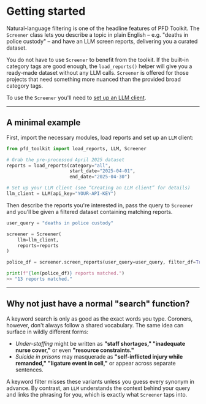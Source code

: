 # Getting started

Natural-language filtering is one of the headline features of PFD Toolkit. The `Screener` class lets you describe a topic in plain English – e.g. "deaths in police custody" – and have an LLM screen reports, delivering you a curated dataset.

You do not have to use `Screener` to benefit from the toolkit. If the built-in category tags are good enough, the `load_reports()` helper will give you a ready-made dataset without any LLM calls. `Screener` is offered for those projects that need something more nuanced than the provided broad category tags.

To use the `Screener` you'll need to [set up an LLM client](../llm_setup.md).

---

## A minimal example

First, import the necessary modules, load reports and set up an `LLM` client:

```python
from pfd_toolkit import load_reports, LLM, Screener

# Grab the pre-processed April 2025 dataset
reports = load_reports(category="all",
                       start_date="2025-04-01",
                       end_date="2025-04-30")

# Set up your LLM client (see “Creating an LLM client” for details)
llm_client = LLM(api_key="YOUR-API-KEY")
```

Then describe the reports you're interested in, pass the query to `Screener` and you'll be given a filtered dataset containing matching reports.

```python
user_query = "deaths in police custody"

screener = Screener(
    llm=llm_client,
    reports=reports
)

police_df = screener.screen_reports(user_query=user_query, filter_df=True)

print(f"{len(police_df)} reports matched.")
>> "13 reports matched."
```

---

## Why not just have a normal "search" function?

A keyword search is only as good as the exact words you type. Coroners, however, don't always follow a shared vocabulary. The same idea can surface in wildly different forms:

* *Under-staffing* might be written as **"staff shortages," "inadequate nurse cover,"** or even **"resource constraints."**
* *Suicide in prisons* may masquerade as **"self-inflicted injury while remanded,"** **"ligature event in cell,"** or appear across separate sentences.

A keyword filter misses these variants unless you guess every synonym in advance. By contrast, an `LLM` understands the context behind your query and links the phrasing for you, which is exactly what `Screener` taps into.

